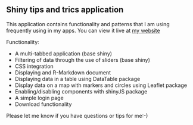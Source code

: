 ## Shiny tips and trics application

This application contains functionality and patterns that I am using frequently using in my apps. You can view it live at
[my website](www.gerinberg.com/shiny/shinytips)

Functionality:

* A multi-tabbed application (base shiny)
* Filtering of data through the use of sliders (base shiny)
* CSS integration
* Displaying and R-Markdown document  
* Displaying data in a table using DataTable package
* Display data on a map with markers and circles using Leaflet package
* Enabling/disabling components with shinyJS package
* A simple login page
* Download functionality

Please let me know if you have questions or tips for me:-)
